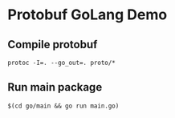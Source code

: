 # Protobuf GoLang Demo
## Compile protobuf

```shell
protoc -I=. --go_out=. proto/*
```

## Run main package

```shell
$(cd go/main && go run main.go)
```